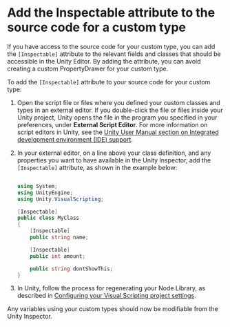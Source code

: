 # Add the Inspectable attribute to the source code for a custom type

If you have access to the source code for your custom type, you can add the `[Inspectable]` attribute to the relevant fields and classes that should be accessible in the Unity Editor. By adding the attribute, you can avoid creating a custom PropertyDrawer for your custom type. 

To add the `[Inspectable]` attribute to your source code for your custom type: 

1. Open the script file or files where you defined your custom classes and types in an external editor. 
    If you double-click the file or files inside your Unity project, Unity opens the file in the program you specified in your preferences, under **External Script Editor**. For more information on script editors in Unity, see the [Unity User Manual section on Integrated development environment (IDE) support](https://docs.unity3d.com/Manual/ScriptingToolsIDEs.html).

2. In your external editor, on a line above your class definition, and any properties you want to have available in the Unity Inspector, add the `[Inspectable]` attribute, as shown in the example below: 

    ```csharp

    using System;
    using UnityEngine; 
    using Unity.VisualScripting;

    [Inspectable]
    public class MyClass
    {
        [Inspectable]
        public string name;

        [Inspectable]
        public int amount;

        public string dontShowThis;
    }

    ```

3. In Unity, follow the process for regenerating your Node Library, as described in [Configuring your Visual Scripting project settings](vs-configuration.md).

Any variables using your custom types should now be modifiable from the Unity Inspector.